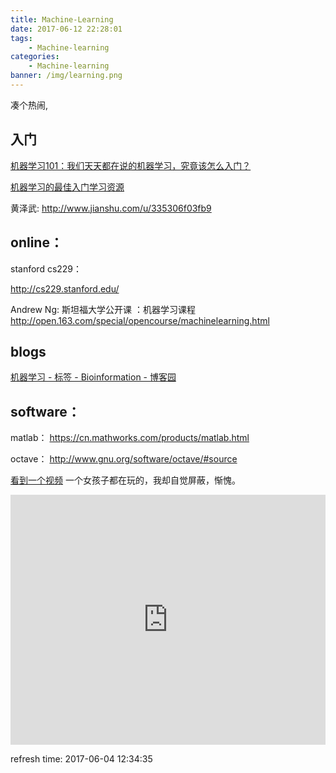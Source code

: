 ```yaml
---
title: Machine-Learning
date: 2017-06-12 22:28:01
tags:
    - Machine-learning
categories:
    - Machine-learning
banner: /img/learning.png
---
```


凑个热闹,

## 入门

[机器学习101：我们天天都在说的机器学习，究竟该怎么入门？](https://mp.weixin.qq.com/s?__biz=MzI0ODcxODk5OA==&mid=2247485749&idx=1&sn=a6424a7606513bb16545b5f089bca46e)

[机器学习的最佳入门学习资源](http://blog.jobbole.com/56256/)

黄泽武:
http://www.jianshu.com/u/335306f03fb9

## online：
stanford cs229：

http://cs229.stanford.edu/

Andrew Ng:
斯坦福大学公开课 ：机器学习课程
http://open.163.com/special/opencourse/machinelearning.html

## blogs

[机器学习 - 标签 - Bioinformation - 博客园](http://www.cnblogs.com/leezx/tag/%E6%9C%BA%E5%99%A8%E5%AD%A6%E4%B9%A0/)

## software：

matlab：
https://cn.mathworks.com/products/matlab.html

octave：
http://www.gnu.org/software/octave/#source


[看到一个视频](https://codek.tv/v/M5glN6XjDv8/lian-li-machine-learning-with-node-js-jsunconf-2016/)
一个女孩子都在玩的，我却自觉屏蔽，惭愧。

<iframe width="100%" height="400px" src="https://www.youtube.com/embed/M5glN6XjDv8?list=PL1Z_7yg6Pa3AhqCOTQKm9X_Sl9xLdMKYo" frameborder="0" allowfullscreen></iframe>

refresh time:
 2017-06-04 12:34:35
